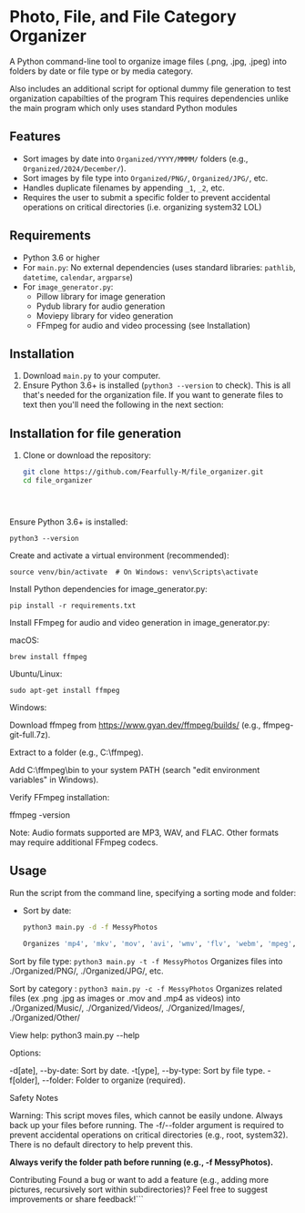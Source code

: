# Photo, File, and File Category Organizer

A Python command-line tool to organize image files (.png, .jpg, .jpeg) into folders by date or file type or by media category.

Also includes an additional script for optional dummy file generation to test organization capabilties of the program
This requires dependencies unlike the main program which only uses standard Python modules
## Features
- Sort images by date into `Organized/YYYY/MMMM/` folders (e.g., `Organized/2024/December/`).
- Sort images by file type into `Organized/PNG/`, `Organized/JPG/`, etc.
- Handles duplicate filenames by appending `_1`, `_2`, etc.
- Requires the user to submit a specific folder to prevent accidental operations on critical directories (i.e. organizing system32 LOL)

## Requirements
- Python 3.6 or higher
- For `main.py`: No external dependencies (uses standard libraries: `pathlib`, `datetime`, `calendar`, `argparse`)
- For `image_generator.py`:
  - Pillow library for image generation
  - Pydub library for audio generation
  - Moviepy library for video generation
  - FFmpeg for audio and video processing (see Installation)

## Installation 
1. Download `main.py` to your computer.
2. Ensure Python 3.6+ is installed (`python3 --version` to check). 
This is all that's needed for the organization file. If you want to generate files to text then you'll need the following in the next section:

## Installation for file generation
1. Clone or download the repository:
   ```bash
   git clone https://github.com/Fearfully-M/file_organizer.git
   cd file_organizer





Ensure Python 3.6+ is installed:

```python3 --version```



Create and activate a virtual environment (recommended):

```python3 -m venv venv
source venv/bin/activate  # On Windows: venv\Scripts\activate
```



Install Python dependencies for image_generator.py:

```pip install -r requirements.txt```



Install FFmpeg for audio and video generation in image_generator.py:





macOS:

```brew install ffmpeg```



Ubuntu/Linux:

```sudo apt-get install ffmpeg```



Windows:





Download ffmpeg from https://www.gyan.dev/ffmpeg/builds/ (e.g., ffmpeg-git-full.7z).



Extract to a folder (e.g., C:\ffmpeg).



Add C:\ffmpeg\bin to your system PATH (search "edit environment variables" in Windows).



Verify FFmpeg installation:

ffmpeg -version



Note: Audio formats supported are MP3, WAV, and FLAC. Other formats may require additional FFmpeg codecs.

## Usage
Run the script from the command line, specifying a sorting mode and folder:

- Sort by date:
  ```bash
  python3 main.py -d -f MessyPhotos

  Organizes 'mp4', 'mkv', 'mov', 'avi', 'wmv', 'flv', 'webm', 'mpeg', '3gp', 'm4v' 'jpg', 'jpeg', 'png', 'gif', 'bmp', 'tiff', 'tif', 'webp', 'heic', 'svg' files in MessyPhotos into ./Organized/YYYY/MMMM/.

Sort by file type:
```python3 main.py -t -f MessyPhotos```
Organizes files into ./Organized/PNG/, ./Organized/JPG/, etc.

Sort by category :
```python3 main.py -c -f MessyPhotos```
Organizes related files (ex .png .jpg as images or .mov and .mp4 as videos) into ./Organized/Music/, ./Organized/Videos/, ./Organized/Images/, ./Organized/Other/


View help:
python3 main.py --help

Options:

-d[ate], --by-date: Sort by date.
-t[ype], --by-type: Sort by file type.
-f[older], --folder: Folder to organize (required).

Safety Notes

Warning: This script moves files, which cannot be easily undone. Always back up your files before running.
The -f/--folder argument is required to prevent accidental operations on critical directories (e.g., root, system32).
There is no default directory to help prevent this.

**Always verify the folder path before running (e.g., -f MessyPhotos).**

Contributing
Found a bug or want to add a feature (e.g., adding more pictures, recursively sort within subdirectories)? Feel free to suggest improvements or share feedback!```